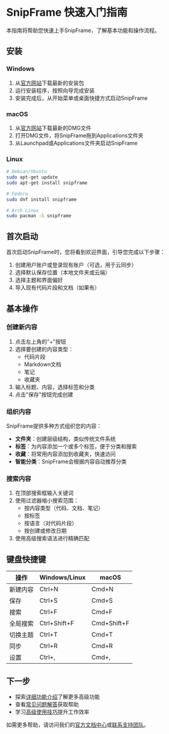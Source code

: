 # SnipFrame 快速入门指南

本指南将帮助您快速上手SnipFrame，了解基本功能和操作流程。

## 安装

### Windows
1. 从[官方网站](https://snipframe.com/download)下载最新的安装包
2. 运行安装程序，按照向导完成安装
3. 安装完成后，从开始菜单或桌面快捷方式启动SnipFrame

### macOS
1. 从[官方网站](https://snipframe.com/download)下载最新的DMG文件
2. 打开DMG文件，将SnipFrame拖到Applications文件夹
3. 从Launchpad或Applications文件夹启动SnipFrame

### Linux
```bash
# Debian/Ubuntu
sudo apt-get update
sudo apt-get install snipframe

# Fedora
sudo dnf install snipframe

# Arch Linux
sudo pacman -S snipframe
```

## 首次启动

首次启动SnipFrame时，您将看到欢迎界面，引导您完成以下步骤：

1. 创建用户账户或登录现有账户（可选，用于云同步）
2. 选择默认保存位置（本地文件夹或云端）
3. 选择主题和界面偏好
4. 导入现有代码片段和文档（如果有）

## 基本操作

### 创建新内容

1. 点击左上角的"+"按钮
2. 选择要创建的内容类型：
   - 代码片段
   - Markdown文档
   - 笔记
   - 收藏夹
3. 输入标题、内容，选择标签和分类
4. 点击"保存"按钮完成创建

### 组织内容

SnipFrame提供多种方式组织您的内容：

- **文件夹**：创建层级结构，类似传统文件系统
- **标签**：为内容添加一个或多个标签，便于分类和搜索
- **收藏**：将常用内容添加到收藏夹，快速访问
- **智能分类**：SnipFrame会根据内容自动推荐分类

### 搜索内容

1. 在顶部搜索框输入关键词
2. 使用过滤器缩小搜索范围：
   - 按内容类型（代码、文档、笔记）
   - 按标签
   - 按语言（对代码片段）
   - 按创建或修改日期
3. 使用高级搜索语法进行精确匹配

## 键盘快捷键

| 操作 | Windows/Linux | macOS |
|------|--------------|-------|
| 新建内容 | Ctrl+N | Cmd+N |
| 保存 | Ctrl+S | Cmd+S |
| 搜索 | Ctrl+F | Cmd+F |
| 全局搜索 | Ctrl+Shift+F | Cmd+Shift+F |
| 切换主题 | Ctrl+T | Cmd+T |
| 同步 | Ctrl+R | Cmd+R |
| 设置 | Ctrl+, | Cmd+, |

## 下一步

- 探索[详细功能介绍](./Features.md)了解更多高级功能
- 查看[常见问题解答](./FAQ.md)获取帮助
- 学习[高级使用技巧](./AdvancedUsage.md)提升工作效率

如需更多帮助，请访问我们的[官方文档中心](https://docs.snipframe.com)或[联系支持团队](mailto:support@snipframe.com)。 